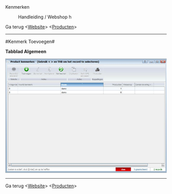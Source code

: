 <properties>
	<page>
		<title>Kenmerken</title>
		<description>Kenmerken</description>
		<context></context>
	</page>
	<menu>
		<position>Handleiding / Webshop</position>
		<title>Kenmerken</title>
		<sort>h</sort>
	</menu>
</properties>

Ga terug <[Website](http://hybridsaas.support/pages/handleiding/modules/P-Z/website/Website)>
<[Producten](http://hybridsaas.support/pages/handleiding/modules/P-Z/Producten-website-gewoon/Product)>

----------


#Kenmerk Toevoegen#

**Tabblad Algemeen**

![](images/producten-aanmaken-kenmerken-kenmerken.JPG)


----------

Ga terug 
<[Website](http://hybridsaas.support/pages/handleiding/modules/P-Z/website/Website)>
<[Producten](http://hybridsaas.support/pages/handleiding/modules/P-Z/Producten-website-gewoon/Product)>